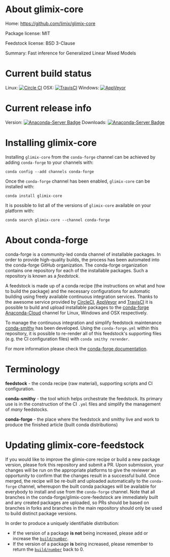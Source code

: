 About glimix-core
=================

Home: https://github.com/limix/glimix-core

Package license: MIT

Feedstock license: BSD 3-Clause

Summary: Fast inference for Generalized Linear Mixed Models



Current build status
====================

Linux: [![Circle CI](https://circleci.com/gh/conda-forge/glimix-core-feedstock.svg?style=shield)](https://circleci.com/gh/conda-forge/glimix-core-feedstock)
OSX: [![TravisCI](https://travis-ci.org/conda-forge/glimix-core-feedstock.svg?branch=master)](https://travis-ci.org/conda-forge/glimix-core-feedstock)
Windows: [![AppVeyor](https://ci.appveyor.com/api/projects/status/github/conda-forge/glimix-core-feedstock?svg=True)](https://ci.appveyor.com/project/conda-forge/glimix-core-feedstock/branch/master)

Current release info
====================
Version: [![Anaconda-Server Badge](https://anaconda.org/conda-forge/glimix-core/badges/version.svg)](https://anaconda.org/conda-forge/glimix-core)
Downloads: [![Anaconda-Server Badge](https://anaconda.org/conda-forge/glimix-core/badges/downloads.svg)](https://anaconda.org/conda-forge/glimix-core)

Installing glimix-core
======================

Installing `glimix-core` from the `conda-forge` channel can be achieved by adding `conda-forge` to your channels with:

```
conda config --add channels conda-forge
```

Once the `conda-forge` channel has been enabled, `glimix-core` can be installed with:

```
conda install glimix-core
```

It is possible to list all of the versions of `glimix-core` available on your platform with:

```
conda search glimix-core --channel conda-forge
```


About conda-forge
=================

conda-forge is a community-led conda channel of installable packages.
In order to provide high-quality builds, the process has been automated into the
conda-forge GitHub organization. The conda-forge organization contains one repository
for each of the installable packages. Such a repository is known as a *feedstock*.

A feedstock is made up of a conda recipe (the instructions on what and how to build
the package) and the necessary configurations for automatic building using freely
available continuous integration services. Thanks to the awesome service provided by
[CircleCI](https://circleci.com/), [AppVeyor](http://www.appveyor.com/)
and [TravisCI](https://travis-ci.org/) it is possible to build and upload installable
packages to the [conda-forge](https://anaconda.org/conda-forge)
[Anaconda-Cloud](http://docs.anaconda.org/) channel for Linux, Windows and OSX respectively.

To manage the continuous integration and simplify feedstock maintenance
[conda-smithy](http://github.com/conda-forge/conda-smithy) has been developed.
Using the ``conda-forge.yml`` within this repository, it is possible to re-render all of
this feedstock's supporting files (e.g. the CI configuration files) with ``conda smithy rerender``.

For more information please check the [conda-forge documentation](https://conda-forge.org/docs/).

Terminology
===========

**feedstock** - the conda recipe (raw material), supporting scripts and CI configuration.

**conda-smithy** - the tool which helps orchestrate the feedstock.
                   Its primary use is in the construction of the CI ``.yml`` files
                   and simplify the management of *many* feedstocks.

**conda-forge** - the place where the feedstock and smithy live and work to
                  produce the finished article (built conda distributions)


Updating glimix-core-feedstock
==============================

If you would like to improve the glimix-core recipe or build a new
package version, please fork this repository and submit a PR. Upon submission,
your changes will be run on the appropriate platforms to give the reviewer an
opportunity to confirm that the changes result in a successful build. Once
merged, the recipe will be re-built and uploaded automatically to the
`conda-forge` channel, whereupon the built conda packages will be available for
everybody to install and use from the `conda-forge` channel.
Note that all branches in the conda-forge/glimix-core-feedstock are
immediately built and any created packages are uploaded, so PRs should be based
on branches in forks and branches in the main repository should only be used to
build distinct package versions.

In order to produce a uniquely identifiable distribution:
 * If the version of a package **is not** being increased, please add or increase
   the [``build/number``](http://conda.pydata.org/docs/building/meta-yaml.html#build-number-and-string).
 * If the version of a package **is** being increased, please remember to return
   the [``build/number``](http://conda.pydata.org/docs/building/meta-yaml.html#build-number-and-string)
   back to 0.